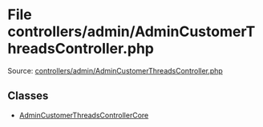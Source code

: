 File controllers/admin/AdminCustomerThreadsController.php
=========

Source: [controllers/admin/AdminCustomerThreadsController.php](https://github.com/PrestaShop/PrestaShop/blob/1.6.1.2/controllers/admin/AdminCustomerThreadsController.php)


Classes
-------

* [AdminCustomerThreadsControllerCore](class.AdminCustomerThreadsControllerCore.md)

